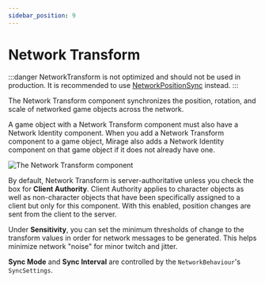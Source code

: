 ```yaml
---
sidebar_position: 9
---
```

# Network Transform

:::danger
NetworkTransform is not optimized and should not be used in production. It is recommended to use [NetworkPositionSync](https://github.com/James-Frowen/NetworkPositionSync) instead.
:::

The Network Transform component synchronizes the position, rotation, and scale of networked game objects across the network.

A game object with a Network Transform component must also have a Network Identity component. When you add a Network Transform component to a game object, Mirage also adds a Network Identity component on that game object if it does not already have one.

![The Network Transform component](/img/components/NetworkTransform.png)

By default, Network Transform is server-authoritative unless you check the box for **Client Authority**. Client Authority applies to character objects as well as non-character objects that have been specifically assigned to a client but only for this component. With this enabled, position changes are sent from the client to the server.

Under **Sensitivity**, you can set the minimum thresholds of change to the transform values in order for network messages to be generated. This helps minimize network "noise" for minor twitch and jitter.

**Sync Mode** and **Sync Interval** are controlled by the `NetworkBehaviour`'s `SyncSettings`.

